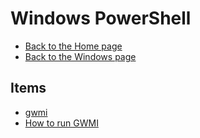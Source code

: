 # Windows PowerShell

- [Back to the Home page](../../README.md)
- [Back to the Windows page](../README.md)

## Items
- [gwmi](gwmi.md)
- [How to run GWMI](How%20to%20run%20GWMI.md)
